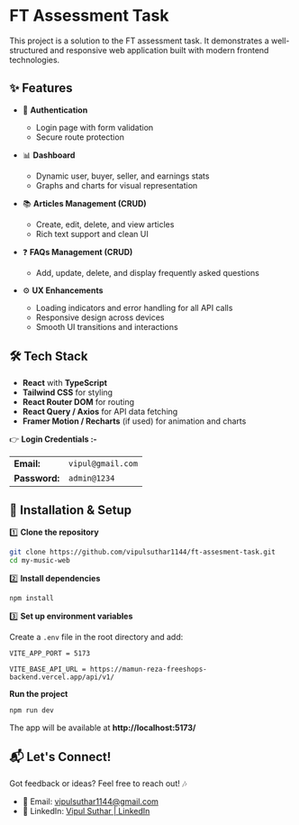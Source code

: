 # FT Assessment Task

This project is a solution to the FT assessment task. It demonstrates a well-structured and responsive web application built with modern frontend technologies.

## ✨ Features

- 🔐 **Authentication**
  - Login page with form validation
  - Secure route protection

- 📊 **Dashboard**
  - Dynamic user, buyer, seller, and earnings stats
  - Graphs and charts for visual representation

- 📚 **Articles Management (CRUD)**
  - Create, edit, delete, and view articles
  - Rich text support and clean UI

- ❓ **FAQs Management (CRUD)**
  - Add, update, delete, and display frequently asked questions

- ⚙️ **UX Enhancements**
  - Loading indicators and error handling for all API calls
  - Responsive design across devices
  - Smooth UI transitions and interactions

## 🛠 Tech Stack

- **React** with **TypeScript**
- **Tailwind CSS** for styling
- **React Router DOM** for routing
- **React Query / Axios** for API data fetching
- **Framer Motion / Recharts** (if used) for animation and charts


👉 **Login Credentials :-**

|               |                     |
| ------------- | ------------------- |
| **Email:**    | `vipul@gmail.com` |
| **Password:** | `admin@1234` |


## **🔧 Installation & Setup**

1️⃣ **Clone the repository**

```sh
git clone https://github.com/vipulsuthar1144/ft-assesment-task.git
cd my-music-web
```

2️⃣ **Install dependencies**

```sh
npm install
```

3️⃣ **Set up environment variables**

Create a `.env` file in the root directory and add:

```
VITE_APP_PORT = 5173

VITE_BASE_API_URL = https://mamun-reza-freeshops-backend.vercel.app/api/v1/

```

 **Run the project**

```sh
npm run dev
```

The app will be available at **http://localhost:5173/**


## **📬 Let's Connect!**

Got feedback or ideas? Feel free to reach out! 🎶

- 📧 Email: vipulsuthar1144@gmail.com
- 💼 LinkedIn: [Vipul Suthar | LinkedIn](https://www.linkedin.com/in/vipulsuthar1144)